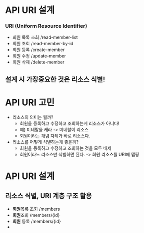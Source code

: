 
# API URI 설계 
### URI (Uniform Resource Identifier)

- 회원 목록 조회 /read-member-list
- 회원 조회 /read-member-by-id
- 회원 등록 /create-member
- 회원 수정 /update-member
- 회원 삭제 /delete-member

## **설계 시 가장중요한 것은 리소스 식별!** 
# API URI 고민 
- 리소스의 의미는 뭘까?
	- 회원을 등록하고 수정하고 조회하는게 리소스가 아니다! 
	- 예) 미네랄을 캐라 -> 미네랄이 리소스
	- 회원이라는 개념 자체가 바로 리소스다. 
- 리소스를 어떻게 식별하는게 좋을까? 
	- 회원을 등록하고 수정하고 조회하는 것을 모두 배제
	- 회원이라느 리소스만 식별하면 된다. -> 회원 리소스를 URI에 맵핑 

# API URI 설계 
## 리소스 식별, URI 계층 구조 활용

- **회원**목록 조회 /members
- **회원**조회 /members/{id}
- **회원** 등록 /members/{id}
- 

